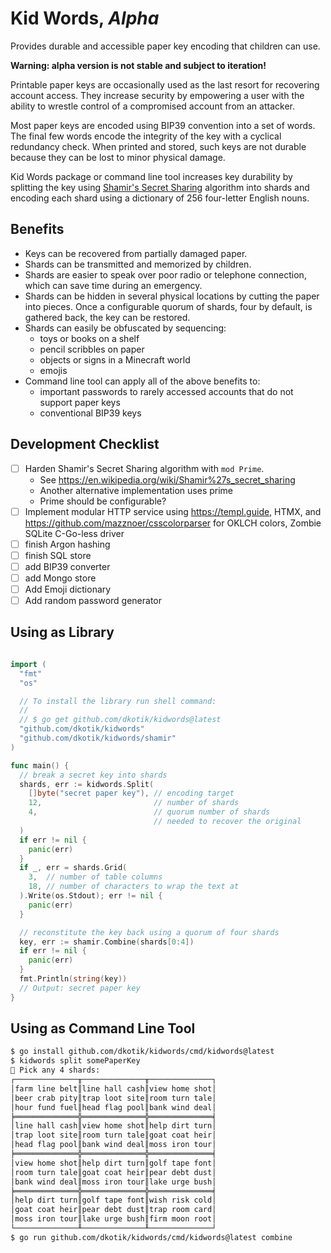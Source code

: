 # Kid Words, _Alpha_

Provides durable and accessible paper key encoding that children can use.

**Warning: alpha version is not stable and subject to iteration!**

Printable paper keys are occasionally used as the last resort for recovering account access. They increase security by empowering a user with the ability to wrestle control of a compromised account from an attacker.

Most paper keys are encoded using BIP39 convention into a set of words. The final few words encode the integrity of the key with a cyclical redundancy check. When printed and stored, such keys are not durable because they can be lost to minor physical damage.

Kid Words package or command line tool increases key durability by splitting the key using [Shamir's Secret Sharing](https://en.wikipedia.org/wiki/Shamir%27s_secret_sharing) algorithm into shards and encoding each shard using a dictionary of 256 four-letter English nouns.

## Benefits

- Keys can be recovered from partially damaged paper.
- Shards can be transmitted and memorized by children.
- Shards are easier to speak over poor radio or telephone connection, which can save time during an emergency.
- Shards can be hidden in several physical locations by cutting the paper into pieces. Once a configurable quorum of shards, four by default, is gathered back, the key can be restored.
- Shards can easily be obfuscated by sequencing:
  - toys or books on a shelf
  - pencil scribbles on paper
  - objects or signs in a Minecraft world
  - emojis
- Command line tool can apply all of the above benefits to:
  - important passwords to rarely accessed accounts that do not support paper keys
  - conventional BIP39 keys

## Development Checklist

- [ ] Harden Shamir's Secret Sharing algorithm with `mod Prime`.
  - See https://en.wikipedia.org/wiki/Shamir%27s_secret_sharing
  - Another alternative implementation uses prime
  - Prime should be configurable?
- [ ] Implement modular HTTP service using https://templ.guide, HTMX, and https://github.com/mazznoer/csscolorparser for OKLCH colors, Zombie SQLite C-Go-less driver
- [ ] finish Argon hashing
- [ ] finish SQL store
- [ ] add BIP39 converter
- [ ] add Mongo store
- [ ] Add Emoji dictionary
- [ ] Add random password generator

## Using as Library

```go

import (
  "fmt"
  "os"

  // To install the library run shell command:
  //
  // $ go get github.com/dkotik/kidwords@latest
  "github.com/dkotik/kidwords"
  "github.com/dkotik/kidwords/shamir"
)

func main() {
  // break a secret key into shards
  shards, err := kidwords.Split(
    []byte("secret paper key"), // encoding target
    12,                         // number of shards
    4,                          // quorum number of shards
                                // needed to recover the original
  )
  if err != nil {
    panic(err)
  }
  if _, err = shards.Grid(
    3,  // number of table columns
    18, // number of characters to wrap the text at
  ).Write(os.Stdout); err != nil {
    panic(err)
  }

  // reconstitute the key back using a quorum of four shards
  key, err := shamir.Combine(shards[0:4])
  if err != nil {
    panic(err)
  }
  fmt.Println(string(key))
  // Output: secret paper key
}
```

## Using as Command Line Tool

```sh
$ go install github.com/dkotik/kidwords/cmd/kidwords@latest
$ kidwords split somePaperKey
🔑 Pick any 4 shards:
┌──────────────╥──────────────╥──────────────┐
│farm line belt║line hall cash║view home shot│
│beer crab pity║trap loot site║room turn tale│
│hour fund fuel║head flag pool║bank wind deal│
╞══════════════╬══════════════╬══════════════╡
│line hall cash║view home shot║help dirt turn│
│trap loot site║room turn tale║goat coat heir│
│head flag pool║bank wind deal║moss iron tour│
╞══════════════╬══════════════╬══════════════╡
│view home shot║help dirt turn║golf tape font│
│room turn tale║goat coat heir║pear debt dust│
│bank wind deal║moss iron tour║lake urge bush│
╞══════════════╬══════════════╬══════════════╡
│help dirt turn║golf tape font║wish risk cold│
│goat coat heir║pear debt dust║trap room card│
│moss iron tour║lake urge bush║firm moon root│
└──────────────╨──────────────╨──────────────┘
$ go run github.com/dkotik/kidwords/cmd/kidwords@latest combine
```

